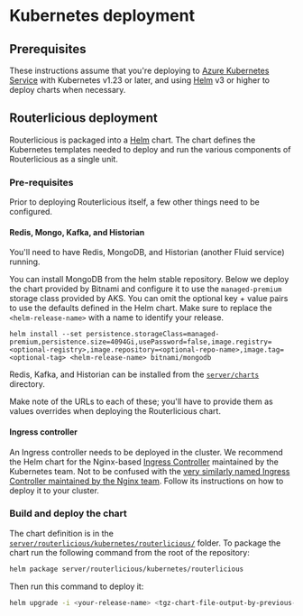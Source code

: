 # Kubernetes deployment

## Prerequisites

These instructions assume that you're deploying to [Azure Kubernetes Service](https://azure.microsoft.com/en-us/services/kubernetes-service/)
with Kubernetes v1.23 or later, and using [Helm](https://helm.sh/) v3 or higher to deploy charts when necessary.

## Routerlicious deployment

Routerlicious is packaged into a [Helm](https://helm.sh) chart.
The chart defines the Kubernetes templates needed to deploy and run the various components of Routerlicious
as a single unit.

### Pre-requisites

Prior to deploying Routerlicious itself, a few other things need to be configured.

#### Redis, Mongo, Kafka, and Historian

You'll need to have Redis, MongoDB, and Historian (another Fluid service) running.

You can install MongoDB from the helm stable repository.
Below we deploy the chart provided by Bitnami and configure it to use the `managed-premium` storage class provided by AKS.
You can omit the optional key + value pairs to use the defaults defined in the Helm chart.
Make sure to replace the `<helm-release-name>` with a name to identify your release.

`helm install --set persistence.storageClass=managed-premium,persistence.size=4094Gi,usePassword=false,image.registry=<optional-registry>,image.repository=<optional-repo-name>,image.tag=<optional-tag> <helm-release-name> bitnami/mongodb`

Redis, Kafka, and Historian can be installed from the [`server/charts`](../../charts) directory.

Make note of the URLs to each of these; you'll have to provide them as values overrides when deploying the Routerlicious
chart.

#### Ingress controller

An Ingress controller needs to be deployed in the cluster.
We recommend the Helm chart for the Nginx-based [Ingress Controller](https://github.com/kubernetes/ingress-nginx) maintained
by the Kubernetes team.
Not to be confused with the [very similarly named Ingress Controller maintained by the Nginx team](https://docs.nginx.com/nginx-ingress-controller/).
Follow its instructions on how to deploy it to your cluster.

### Build and deploy the chart

The chart definition is in the [`server/routerlicious/kubernetes/routerlicious/`](./routerlicious/) folder.
To package the chart run the following command from the root of the repository:

```bash
helm package server/routerlicious/kubernetes/routerlicious
```

Then run this command to deploy it:

```bash
helm upgrade -i <your-release-name> <tgz-chart-file-output-by-previous-step>
```
